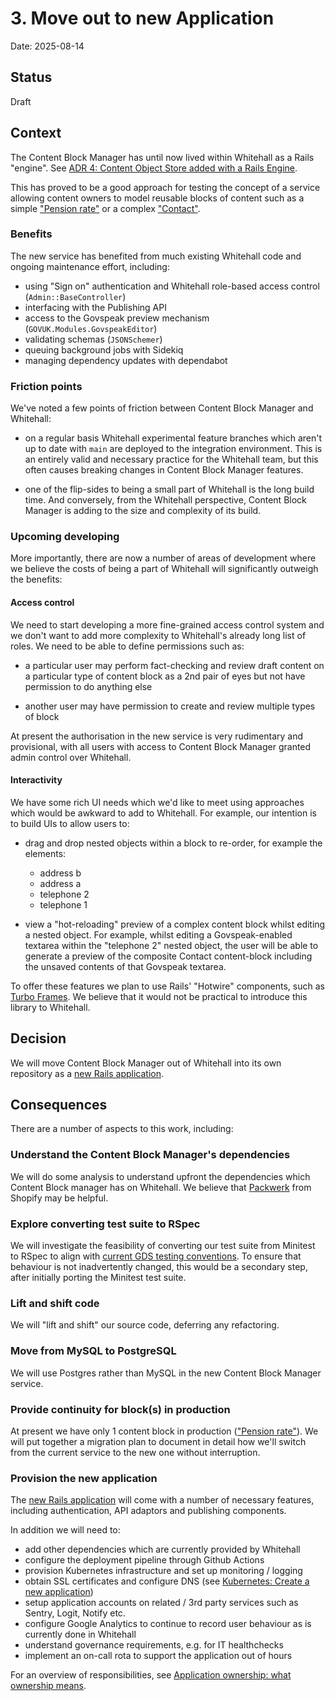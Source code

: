 # 3. Move out to new Application

Date: 2025-08-14

## Status

Draft

## Context

The Content Block Manager has until now lived within Whitehall as a Rails
"engine". See [ADR 4: Content Object Store added with a Rails Engine][].

This has proved to be a good approach for testing the concept of a service
allowing content owners to model reusable blocks of content such as a simple
["Pension rate"][] or a complex ["Contact"][].

### Benefits

The new service has benefited from much existing Whitehall code and ongoing
maintenance effort, including:

- using "Sign on" authentication and Whitehall role-based access control
  (`Admin::BaseController`)
- interfacing with the Publishing API
- access to the Govspeak preview mechanism (`GOVUK.Modules.GovspeakEditor`)
- validating schemas (`JSONSchemer`)
- queuing background jobs with Sidekiq
- managing dependency updates with dependabot

### Friction points

We've noted a few points of friction between Content Block Manager and Whitehall:

- on a regular basis Whitehall experimental feature branches which aren't up to
  date with `main` are deployed to the integration environment. This is an
  entirely valid and necessary practice for the Whitehall team, but this often
  causes breaking changes in Content Block Manager features.

- one of the flip-sides to being a small part of Whitehall is the long build
  time. And conversely, from the Whitehall perspective, Content Block Manager is
  adding to the size and complexity of its build.

### Upcoming developing

More importantly, there are now a number of areas of development where we
believe the costs of being a part of Whitehall will significantly outweigh the
benefits:

#### Access control

We need to start developing a more fine-grained access control system and we
don't want to add more complexity to Whitehall's already long list of roles.
We need to be able to define permissions such as:

- a particular user may perform fact-checking and review draft content on a
  particular type of content block as a 2nd pair of eyes but not have permission
  to do anything else

- another user may have permission to create and review multiple types of block

At present the authorisation in the new service is very rudimentary and
provisional, with all users with access to Content Block Manager granted admin
control over Whitehall.

#### Interactivity

We have some rich UI needs which we'd like to meet using approaches which would
be awkward to add to Whitehall. For example, our intention is to build UIs to
allow users to:

- drag and drop nested objects within a block to re-order, for example the elements:

  - address b
  - address a
  - telephone 2
  - telephone 1

- view a "hot-reloading" preview of a complex content block whilst editing a
nested object. For example, whilst editing a Govspeak-enabled textarea within
the "telephone 2" nested object, the user will be able to generate a preview of
the composite Contact content-block including the unsaved contents of that
Govspeak textarea.

To offer these features we plan to use Rails' "Hotwire" components, such as
[Turbo Frames][]. We believe that it would not be practical to introduce this
library to Whitehall.

## Decision

We will move Content Block Manager out of Whitehall into its own repository as
a [new Rails application][].

## Consequences

There are a number of aspects to this work, including:

### Understand the Content Block Manager's dependencies

We will do some analysis to understand upfront the dependencies which Content
Block manager has on Whitehall. We believe that [Packwerk][] from Shopify may be
helpful.

### Explore converting test suite to RSpec

We will investigate the feasibility of converting our test suite from
Minitest to RSpec to align with [current GDS testing conventions][]. To ensure
that behaviour is not inadvertently changed, this would be a secondary step,
after initially porting the Minitest test suite.

### Lift and shift code

We will "lift and shift" our source code, deferring any refactoring.

### Move from MySQL to PostgreSQL

We will use Postgres rather than MySQL in the new Content Block Manager service.

### Provide continuity for block(s) in production

At present we have only 1 content block in production (["Pension rate"][]). We
will put together a migration plan to document in detail how we'll switch from
the current service to the new one without interruption.

### Provision the new application

The [new Rails application][] will come with a number of necessary features,
including authentication, API adaptors and publishing components.

In addition we will need to:

- add other dependencies which are currently provided by Whitehall
- configure the deployment pipeline through Github Actions
- provision Kubernetes infrastructure and set up monitoring / logging
- obtain SSL certificates and configure DNS (see
  [Kubernetes: Create a new application][])
- setup application accounts on related / 3rd party services such as Sentry,
  Logit, Notify etc.
- configure Google Analytics to continue to record user behaviour as is
  currently done in Whitehall
- understand governance requirements, e.g. for IT healthchecks
- implement an on-call rota to support the application out of hours

For an overview of responsibilities, see [Application ownership: what ownership means][].

[ADR 4: Content Object Store added with a Rails Engine]:
https://github.com/alphagov/whitehall/blob/main/docs/adr/0004-content-object-store-added-with-a-rails-engine.md

["Pension rate"]:
https://github.com/alphagov/publishing-api/blob/main/content_schemas/formats/content_block_pension.jsonnet

["Contact"]:
https://github.com/alphagov/publishing-api/blob/main/content_schemas/formats/content_block_contact.jsonnet

[Turbo Frames]:
https://turbo.hotwired.dev/handbook/frames

[new Rails application]:
https://docs.publishing.service.gov.uk/manual/setting-up-new-rails-app.html

[Packwerk]:
https://github.com/Shopify/packwerk

[current GDS testing conventions]:
https://docs.publishing.service.gov.uk/manual/conventions-for-rails-applications.html#testing-utilities

[Kubernetes: Create a new application]:
https://docs.publishing.service.gov.uk/kubernetes/create-app/#content

[Application ownership: what ownership means]:
https://docs.publishing.service.gov.uk/manual/ownership-meaning.html
